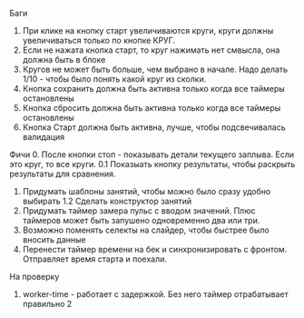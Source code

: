 Баги
1. При клике на кнопку старт увеличиваются круги, круги должны увеличиваться только по кнопке КРУГ. 
2. Если не нажата кнопка старт, то круг нажимать нет смвысла, она должна быть в блоке
3. Кругов не может быть больше, чем выбрано в начале. Надо делать 1/10 - чтобы было понять какой круг из сколки. 
5. Кнопка сохранить должна быть активна только когда все таймеры остановлены
6. Кнопка сбросить должна быть активна только когда все таймеры остановлены
7. Кнопка Старт должна быть активна, лучше, чтобы подсвечивалась валидация

Фичи
0. После кнопки стоп - показывать детали текущего заплыва. Если это круг, то все круги. 
   0.1 Показыать кнопку результаты, чтобы раскрыть результаты для сравнения. 
1. Придумать шаблоны занятий, чтобы можно было сразу удобно выбирать 
 1.2 Сделать конструктор занятий 
2. Придумать таймер замера пульс с вводом значений. Плюс таймеров может быть запушено одновременно два или три. 
3. Возможно поменять селекты на слайдер, чтобы быстрее было вносить данные
4. Перенести таймер времени на бек и синхронизировать с фронтом. Отправляет время старта и поехали. 


На проверку
1. worker-time - работает с задержкой. Без него таймер отрабатывает правильно
2